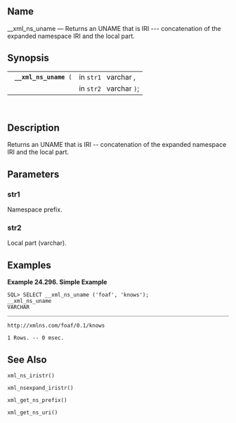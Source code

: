 <div>

<div>

</div>

<div>

## Name

\_\_xml_ns_uname — Returns an UNAME that is IRI --- concatenation of the
expanded namespace IRI and the local part.

</div>

<div>

## Synopsis

<div>

|                             |                         |
|-----------------------------|-------------------------|
| ` `**`__xml_ns_uname`**` (` | in `str1 ` varchar ,    |
|                             | in `str2 ` varchar `)`; |

<div>

 

</div>

</div>

</div>

<div>

## Description

Returns an UNAME that is IRI -- concatenation of the expanded namespace
IRI and the local part.

</div>

<div>

## Parameters

<div>

### str1

Namespace prefix.

</div>

<div>

### str2

Local part (varchar).

</div>

</div>

<div>

## Examples

<div>

**Example 24.296. Simple Example**

<div>

``` programlisting
SQL> SELECT __xml_ns_uname ('foaf', 'knows');
__xml_ns_uname
VARCHAR
_______________________________________________________________________________

http://xmlns.com/foaf/0.1/knows

1 Rows. -- 0 msec.
```

</div>

</div>

  

</div>

<div>

## See Also

`xml_ns_iristr() `

`xml_nsexpand_iristr() `

`xml_get_ns_prefix() `

`xml_get_ns_uri() `

</div>

</div>
